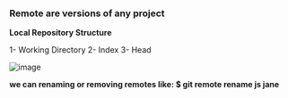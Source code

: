 

### **Remote are versions of any project**



__Local Repository Structure__

  1- Working Directory
  2- Index
  3- Head

![image](https://blog.udemy.com/wp-content/uploads/2015/08/image036.png)


__we can renaming or removing remotes like: $ git remote rename js jane__


